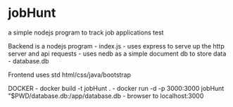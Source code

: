 # jobHunt

a simple nodejs program to track job applications
test


Backend is a nodejs program - index.js
    - uses express to serve up the http server and api requests
    - uses nedb as a simple document db to store data - database.db

Frontend uses std html/css/java/bootstrap

DOCKER
    - docker build -t jobHunt .
    - docker run -d -p 3000:3000 jobHunt "$PWD/database.db:/app/database.db
    - browser to localhost:3000
